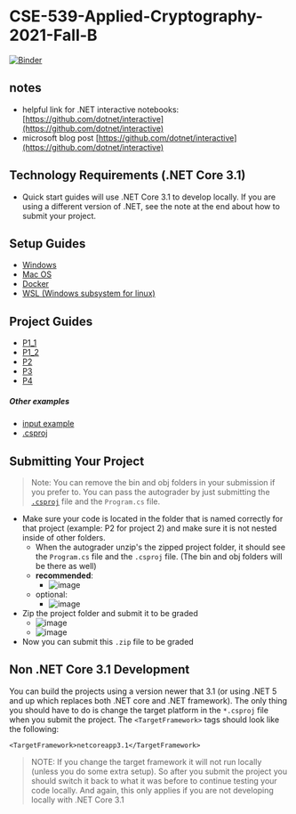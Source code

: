 # CSE-539-Applied-Cryptography-2021-Fall-B

<!-- [![Binder](https://mybinder.org/badge_logo.svg)](https://mybinder.org/v2/gh/GiveThanksAlways/CSE-539-Applied-Cryptography-2021-Fall-B/HEAD) -->

[![Binder](https://mybinder.org/badge_logo.svg)](https://mybinder.org/v2/gh/GiveThanksAlways/interactive/HEAD)


## notes

* helpful link for .NET interactive notebooks: [https://github.com/dotnet/interactive](https://github.com/dotnet/interactive)
* microsoft blog post [https://github.com/dotnet/interactive](https://github.com/dotnet/interactive)




## Technology Requirements (.NET Core 3.1)
* Quick start guides will use .NET Core 3.1 to develop locally. If you are using a different version of .NET, see the note at the end about how to submit your project.

## Setup Guides

* [Windows](./gettingStarted/Windows)
* [Mac OS](./gettingStarted/Mac)
* [Docker](./gettingStarted/Docker)
* [WSL (Windows subsystem for linux)](./gettingStarted/Windows-WSL)

## Project Guides
* [P1_1](./projectGuides/P1_1)
* [P1_2](./projectGuides/P1_2)
* [P2](./projectGuides/P2)
* [P3](./projectGuides/P3)
* [P4](./projectGuides/P4)

##### Other examples
* [input example](./projectGuides/inputExample)
* [.csproj](./gettingStarted/SubmitProjectExample/P2.csproj)

## Submitting Your Project

> Note: You can remove the bin and obj folders in your submission if you prefer to. You can pass the autograder by just submitting the [`.csproj`](./gettingStarted/SubmitProjectExample/P2.csproj) file and the `Program.cs` file.

* Make sure your code is located in the folder that is named correctly for that project (example: P2 for project 2) and make sure it is not nested inside of other folders. 
    * When the autograder unzip's the zipped project folder, it should see the `Program.cs` file and the `.csproj` file. (The bin and obj folders will be there as well) 
    * **recommended**:
         * ![image](https://user-images.githubusercontent.com/7727291/136249276-b2f8a531-598b-4752-a49f-fe1f795377d2.png)
    * optional: 
         * ![image](https://user-images.githubusercontent.com/7727291/130523217-0b382a36-8f7b-4a3a-a9a9-c3efd5b331f9.png)
* Zip the project folder and submit it to be graded
    * ![image](https://user-images.githubusercontent.com/7727291/130523286-e4b7eb8e-8724-471e-a1d3-864f529ab287.png)
    * ![image](https://user-images.githubusercontent.com/7727291/130523537-e5a5f7da-283c-445e-8a97-cab327a1d54e.png)
* Now you can submit this `.zip` file to be graded
 



## Non .NET Core 3.1 Development
You can build the projects using a version newer that 3.1 (or using .NET 5 and up which replaces both .NET core and .NET framework). The only thing you should have to do is change the target platform in the `*.csproj` file when you submit the project. The `<TargetFramework>` tags should look like the following:
```
<TargetFramework>netcoreapp3.1</TargetFramework>
```

> NOTE: If you change the target framework it will not run locally (unless you do some extra setup). So after you submit the project you should switch it back to what it was before to continue testing your code locally. And again, this only applies if you are not developing locally with .NET Core 3.1
